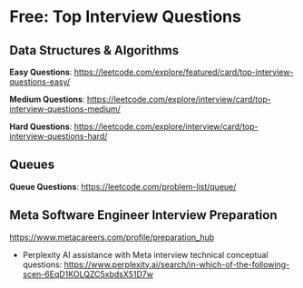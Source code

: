 # Free: Top Interview Questions

## Data Structures & Algorithms

**Easy Questions**: https://leetcode.com/explore/featured/card/top-interview-questions-easy/

**Medium Questions**: https://leetcode.com/explore/interview/card/top-interview-questions-medium/

**Hard Questions**: https://leetcode.com/explore/interview/card/top-interview-questions-hard/

## Queues

**Queue Questions**: https://leetcode.com/problem-list/queue/

## Meta Software Engineer Interview Preparation

https://www.metacareers.com/profile/preparation_hub

- Perplexity AI assistance with Meta interview technical conceptual questions: https://www.perplexity.ai/search/in-which-of-the-following-scen-6EqD1KOLQZC5xbdsX51D7w
